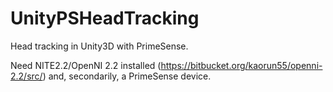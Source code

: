 UnityPSHeadTracking
===================

Head tracking in Unity3D with PrimeSense.


Need NITE2.2/OpenNI 2.2 installed (https://bitbucket.org/kaorun55/openni-2.2/src/) and, secondarily, a PrimeSense device.
